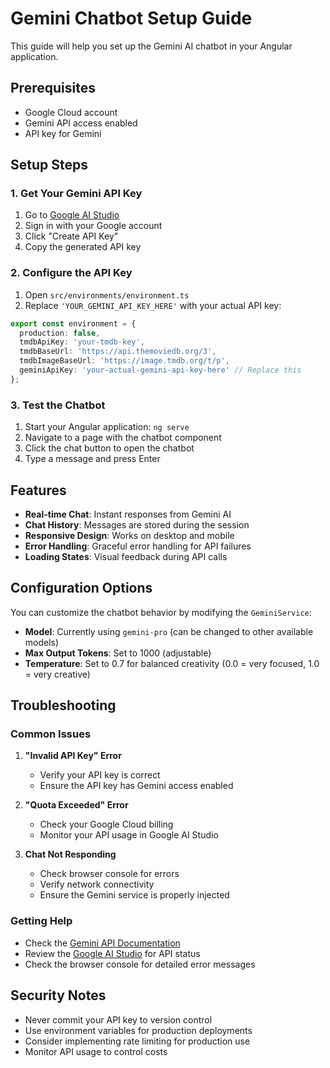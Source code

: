 # Gemini Chatbot Setup Guide

This guide will help you set up the Gemini AI chatbot in your Angular application.

## Prerequisites

- Google Cloud account
- Gemini API access enabled
- API key for Gemini

## Setup Steps

### 1. Get Your Gemini API Key

1. Go to [Google AI Studio](https://makersuite.google.com/app/apikey)
2. Sign in with your Google account
3. Click "Create API Key"
4. Copy the generated API key

### 2. Configure the API Key

1. Open `src/environments/environment.ts`
2. Replace `'YOUR_GEMINI_API_KEY_HERE'` with your actual API key:

```typescript
export const environment = {
  production: false,
  tmdbApiKey: 'your-tmdb-key',
  tmdbBaseUrl: 'https://api.themoviedb.org/3',
  tmdbImageBaseUrl: 'https://image.tmdb.org/t/p',
  geminiApiKey: 'your-actual-gemini-api-key-here' // Replace this
};
```

### 3. Test the Chatbot

1. Start your Angular application: `ng serve`
2. Navigate to a page with the chatbot component
3. Click the chat button to open the chatbot
4. Type a message and press Enter

## Features

- **Real-time Chat**: Instant responses from Gemini AI
- **Chat History**: Messages are stored during the session
- **Responsive Design**: Works on desktop and mobile
- **Error Handling**: Graceful error handling for API failures
- **Loading States**: Visual feedback during API calls

## Configuration Options

You can customize the chatbot behavior by modifying the `GeminiService`:

- **Model**: Currently using `gemini-pro` (can be changed to other available models)
- **Max Output Tokens**: Set to 1000 (adjustable)
- **Temperature**: Set to 0.7 for balanced creativity (0.0 = very focused, 1.0 = very creative)

## Troubleshooting

### Common Issues

1. **"Invalid API Key" Error**
   - Verify your API key is correct
   - Ensure the API key has Gemini access enabled

2. **"Quota Exceeded" Error**
   - Check your Google Cloud billing
   - Monitor your API usage in Google AI Studio

3. **Chat Not Responding**
   - Check browser console for errors
   - Verify network connectivity
   - Ensure the Gemini service is properly injected

### Getting Help

- Check the [Gemini API Documentation](https://ai.google.dev/docs)
- Review the [Google AI Studio](https://makersuite.google.com/) for API status
- Check the browser console for detailed error messages

## Security Notes

- Never commit your API key to version control
- Use environment variables for production deployments
- Consider implementing rate limiting for production use
- Monitor API usage to control costs
